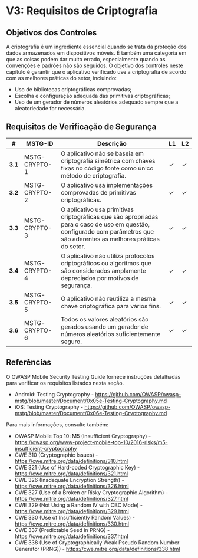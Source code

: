 # V3: Requisitos de Criptografia

## Objetivos dos Controles

A criptografia é um ingrediente essencial quando se trata da proteção dos dados armazenados em dispositivos móveis. É também uma categoria em que as coisas podem dar muito errado, especialmente quando as convenções e padrões não são seguidos. O objetivo dos controles neste capítulo é garantir que o aplicativo verificado use a criptografia de acordo com as melhores práticas do setor, incluindo:

- Uso de bibliotecas criptográficas comprovadas;
- Escolha e configuração adequada das primitivas criptográficas;
- Uso de um gerador de números aleatórios adequado sempre que a aleatoriedade for necessária.

## Requisitos de Verificação de Segurança

| # | MSTG-ID | Descrição | L1 | L2 |
| -- | -------- | ---------------------- | - | - |
| **3.1** | MSTG-CRYPTO-1 | O aplicativo não se baseia em criptografia simétrica com chaves fixas no código fonte como único método de criptografia. | ✓ | ✓ |
| **3.2** | MSTG-CRYPTO-2 | O aplicativo usa implementações comprovadas de primitivas criptográficas. | ✓ | ✓ |
| **3.3** | MSTG-CRYPTO-3 | O aplicativo usa primitivas criptográficas que são apropriadas para o caso de uso em questão, configurado com parâmetros que são aderentes as melhores práticas do setor. | ✓ | ✓ |
| **3.4** | MSTG-CRYPTO-4 | O aplicativo não utiliza protocolos criptográficos ou algoritmos que são considerados amplamente depreciados por motivos de segurança. | ✓ | ✓ |
| **3.5** | MSTG-CRYPTO-5 | O aplicativo não reutiliza a mesma chave criptográfica para vários fins. | ✓ | ✓ |
| **3.6** | MSTG-CRYPTO-6 | Todos os valores aleatórios são gerados usando um gerador de números aleatórios suficientemente seguro. | ✓ | ✓ |

## Referências

O OWASP Mobile Security Testing Guide fornece instruções detalhadas para verificar os requisitos listados nesta seção.

- Android: Testing Cryptography - <https://github.com/OWASP/owasp-mstg/blob/master/Document/0x05e-Testing-Cryptography.md>
- iOS: Testing Cryptography - <https://github.com/OWASP/owasp-mstg/blob/master/Document/0x06e-Testing-Cryptography.md>

Para mais informações, consulte também:

- OWASP Mobile Top 10: M5 (Insufficient Cryptography) - <https://owasp.org/www-project-mobile-top-10/2016-risks/m5-insufficient-cryptography>
- CWE 310 (Cryptographic Issues) - <https://cwe.mitre.org/data/definitions/310.html>
- CWE 321 (Use of Hard-coded Cryptographic Key) - <https://cwe.mitre.org/data/definitions/321.html>
- CWE 326 (Inadequate Encryption Strength) - <https://cwe.mitre.org/data/definitions/326.html>
- CWE 327 (Use of a Broken or Risky Cryptographic Algorithm) - <https://cwe.mitre.org/data/definitions/327.html>
- CWE 329 (Not Using a Random IV with CBC Mode) - <https://cwe.mitre.org/data/definitions/329.html>
- CWE 330 (Use of Insufficiently Random Values) - <https://cwe.mitre.org/data/definitions/330.html>
- CWE 337 (Predictable Seed in PRNG) - <https://cwe.mitre.org/data/definitions/337.html>
- CWE 338 (Use of Cryptographically Weak Pseudo Random Number Generator (PRNG)) - <https://cwe.mitre.org/data/definitions/338.html>

